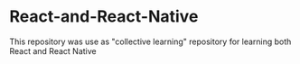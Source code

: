 # React-and-React-Native
This repository was use as "collective learning" repository for learning both React and React Native
